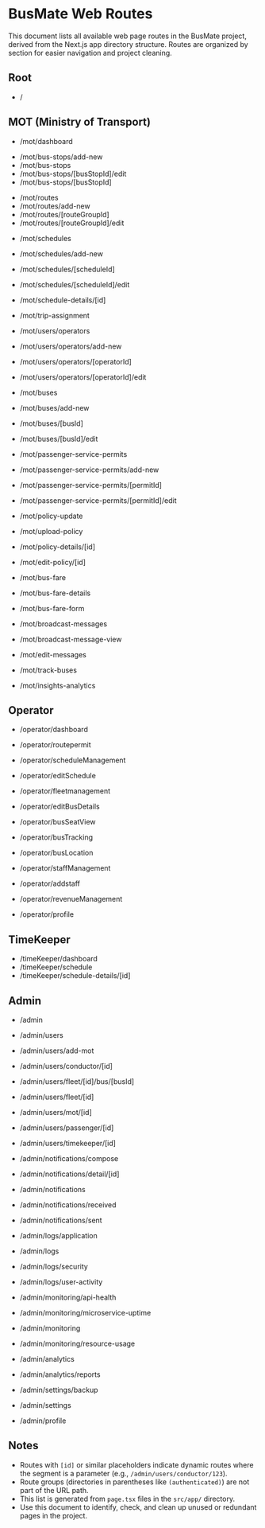 # BusMate Web Routes

This document lists all available web page routes in the BusMate project, derived from the Next.js app directory structure. Routes are organized by section for easier navigation and project cleaning.

## Root
- /

## MOT (Ministry of Transport)
<!-- - /mot -->
- /mot/dashboard

<!-- **bus-stops** -->
- /mot/bus-stops/add-new
- /mot/bus-stops
- /mot/bus-stops/[busStopId]/edit
- /mot/bus-stops/[busStopId]

<!-- **routes** -->
- /mot/routes
- /mot/routes/add-new
- /mot/routes/[routeGroupId]
- /mot/routes/[routeGroupId]/edit
<!-- - /mot/route-schedule/[routeId] -->

<!-- **schedules** -->
- /mot/schedules
- /mot/schedules/add-new
- /mot/schedules/[scheduleId]
- /mot/schedules/[scheduleId]/edit
- /mot/schedule-details/[id]

- /mot/trip-assignment

- /mot/users/operators
- /mot/users/operators/add-new
- /mot/users/operators/[operatorId]
- /mot/users/operators/[operatorId]/edit

- /mot/buses
- /mot/buses/add-new
- /mot/buses/[busId]
- /mot/buses/[busId]/edit

- /mot/passenger-service-permits
- /mot/passenger-service-permits/add-new
- /mot/passenger-service-permits/[permitId]
- /mot/passenger-service-permits/[permitId]/edit

- /mot/policy-update
- /mot/upload-policy
- /mot/policy-details/[id]
- /mot/edit-policy/[id]

- /mot/bus-fare
- /mot/bus-fare-details
- /mot/bus-fare-form

- /mot/broadcast-messages
- /mot/broadcast-message-view
- /mot/edit-messages
<!-- - /mot/Message-Management -->
<!-- - /mot/Pending-Messages -->
<!-- - /mot/Sent-Messages -->

- /mot/track-buses

- /mot/insights-analytics

<!-- - /mot/operator-management -->

<!-- - /mot/bus-permits -->


<!-- - /mot/staff-dashboard -->
<!-- - /mot/staff-details -->
<!-- - /mot/staff-form -->
<!-- - /mot/staff-management -->



## Operator

<!-- - /operator/login -->
- /operator/dashboard

- /operator/routepermit

- /operator/scheduleManagement
- /operator/editSchedule

- /operator/fleetmanagement
- /operator/editBusDetails
- /operator/busSeatView
- /operator/busTracking
- /operator/busLocation

- /operator/staffManagement
- /operator/addstaff
- /operator/revenueManagement

- /operator/profile



## TimeKeeper

<!-- - /timeKeeper -->
- /timeKeeper/dashboard
- /timeKeeper/schedule
- /timeKeeper/schedule-details/[id]
<!-- - /timeKeeper/schedule-details -->



## Admin

<!-- - /admin/login -->
- /admin

- /admin/users
- /admin/users/add-mot
- /admin/users/conductor/[id]
- /admin/users/fleet/[id]/bus/[busId]
- /admin/users/fleet/[id]
- /admin/users/mot/[id]
- /admin/users/passenger/[id]
- /admin/users/timekeeper/[id]

- /admin/notifications/compose
- /admin/notifications/detail/[id]
- /admin/notifications
- /admin/notifications/received
<!-- - /admin/notifications/received/[id] -->
- /admin/notifications/sent

<!-- - /admin/broadcast/history -->
<!-- - /admin/broadcast/message/[id] -->
<!-- - /admin/broadcast -->

- /admin/logs/application
- /admin/logs
- /admin/logs/security
- /admin/logs/user-activity

- /admin/monitoring/api-health
- /admin/monitoring/microservice-uptime
- /admin/monitoring
- /admin/monitoring/resource-usage

- /admin/analytics
- /admin/analytics/reports

- /admin/settings/backup
- /admin/settings

- /admin/profile

## Notes
- Routes with `[id]` or similar placeholders indicate dynamic routes where the segment is a parameter (e.g., `/admin/users/conductor/123`).
- Route groups (directories in parentheses like `(authenticated)`) are not part of the URL path.
- This list is generated from `page.tsx` files in the `src/app/` directory.
- Use this document to identify, check, and clean up unused or redundant pages in the project.